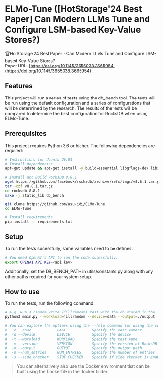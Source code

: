 # ELMo-Tune ([HotStorage'24 Best Paper] Can Modern LLMs Tune and Configure LSM-based Key-Value Stores?)

🏆HotStorage'24 Best Paper - Can Modern LLMs Tune and Configure LSM-based Key-Value Stores?<br>
Paper URL: [https://doi.org/10.1145/3655038.3665954](https://doi.org/10.1145/3655038.3665954)

## Features
This project will run a series of tests using the db_bench tool. The tests will be run using the default configuration and a series of configurations that will be determined by the research. The results of the tests will be compared to determine the best configuration for RocksDB when using ELMo-Tune.

## Prerequisites
This project requires Python 3.6 or higher. The following dependencies are required:
```bash
# Instructions for Ubuntu 20.04
# Install dependencies
apt-get update && apt-get install -y build-essential libgflags-dev libsnappy-dev zlib1g-dev libbz2-dev liblz4-dev libzstd-dev git python3 python3-pip wget fio 

# Install and Build RocksDB 8.8.1
wget https://github.com/facebook/rocksdb/archive/refs/tags/v8.8.1.tar.gz
tar -xzf v8.8.1.tar.gz
cd rocksdb-8.8.1
make -j static_lib db_bench

git clone https://github.com/asu-idi/ELMo-Tune
cd ELMo-Tune

# Install requirements
pip install -r requirements.txt
```

## Setup
To run the tests sucessfully, some variables need to be defined.
```bash
# You need OpenAI's API to run the code sucessfully. 
export OPENAI_API_KEY=<api key>
```
Additionally, set the DB_BENCH_PATH in utils/constants.py along with any other paths required for your system setup. 

## How to use
To run the tests, run the following command:
```bash
# e.g. Run a random write (fillrandom) test with the db stored in the '/data/gpt_project/db' folder and with output in the './output' directory 
python3 main.py --workload=fillrandom --device=data --output=./output --num_entries=10000

# You can explore the options using the --help command (or using the constants.py file)
#  -c --case            CASE            Specify the case number
#  -d --device          DEVICE          Specify the device
#  -t --workload        WORKLOAD        Specify the test name
#  -v --version         VERSION         Specify the version of RocksDB
#  -o --output          OUTPUT          Specify the output path
#  -n --num_entries     NUM_ENTRIES     Specify the number of entries
#  -s --side_checker    SIDE_CHECKER    Specify if side checker is enabled
```

> You can alternatively also use the Docker environment that can be built using the Dockerfile in the docker folder. 

